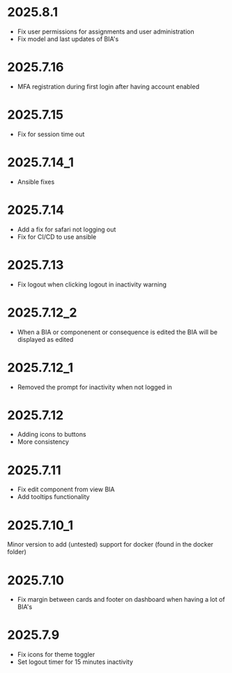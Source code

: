 # 2025.8.1
- Fix user permissions for assignments and user administration
- Fix model and last updates of BIA's

# 2025.7.16
- MFA registration during first login after having account enabled 

# 2025.7.15
- Fix for session time out

# 2025.7.14_1
- Ansible fixes

# 2025.7.14
- Add a fix for safari not logging out
- Fix for CI/CD to use ansible
# 2025.7.13
- Fix logout when clicking logout in inactivity warning

# 2025.7.12_2
- When a BIA or componenent or consequence is edited the BIA will be displayed as edited

# 2025.7.12_1
- Removed the prompt for inactivity when not logged in

# 2025.7.12
- Adding icons to buttons
- More consistency

# 2025.7.11
- Fix edit component from view BIA
- Add tooltips functionality

# 2025.7.10_1
Minor version to add (untested) support for docker (found in the docker folder)

# 2025.7.10
- Fix margin between cards and footer on dashboard when having a lot of BIA's

# 2025.7.9
- Fix icons for theme toggler
- Set logout timer for 15 minutes inactivity